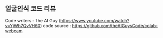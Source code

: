 ## 얼굴인식 코드 리뷰
Code writers : The AI Guy (https://www.youtube.com/watch?v=YjWh7QvVH60)
code source : https://github.com/theAIGuysCode/colab-webcam